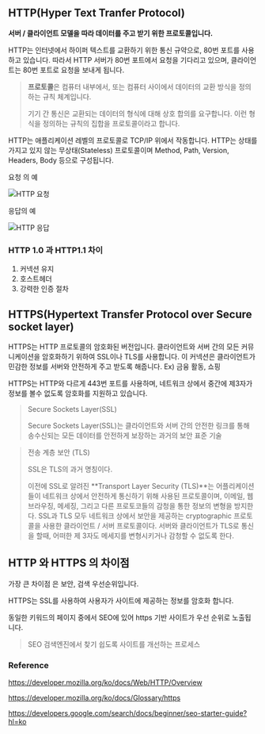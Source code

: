 ## HTTP(Hyper Text Tranfer Protocol)

**서버 / 클라이언트 모델을 따라 데이터를 주고 받기 위한 프로토콜입니다.**

HTTP는 인터넷에서 하이퍼 텍스트를 교환하기 위한 통신 규약으로, 80번 포트를 사용하고 있습니다. 따라서 HTTP 서버가 80번 포트에서 요청을 기다리고 있으며, 클라이언트는 80번 포트로 요청을 보내게 됩니다.

> **프로토콜**은 컴퓨터 내부에서, 또는 컴퓨터 사이에서 데이터의 교환 방식을 정의하는 규칙 체계입니다.
>
> 기기 간 통신은 교환되는 데이터의 형식에 대해 상호 합의를 요구합니다. 이런 형식을 정의하는 규칙의 집합을 프로토콜이라고 합니다.

HTTP는 애플리케이션 레벨의 프로토콜로 TCP/IP 위에서 작동합니다. HTTP는 상태를 가지고 있지 않는 무상태(Stateless) 프로토콜이며 Method, Path, Version, Headers, Body 등으로 구성됩니다.

요청 의 예

![HTTP 요청](https://mdn.mozillademos.org/files/13687/HTTP_Request.png)

응답의 예

![HTTP 응답](https://mdn.mozillademos.org/files/13691/HTTP_Response.png)

### HTTP 1.0 과 HTTP1.1 차이

1. 커넥션 유지
2. 호스트헤더
3. 강력한 인증 절차

## HTTPS(**H**ypertext **T**ransfer **P**rotocol over **S**ecure socket layer)

HTTPS는 HTTP 프로토콜의 암호화된 버전입니다. 클라이언트와 서버 간의 모든 커뮤니케이션을 암호화하기 위하여 SSL이나 TLS를 사용합니다. 이 커넥션은 클라이언트가 민감한 정보를 서버와 안전하게 주고 받도록 해줍니다. Ex) 금융 활동, 쇼핑

HTTPS는 HTTP와 다르게 443번 포트를 사용하며, 네트워크 상에서 중간에 제3자가 정보를 볼수 없도록 암호화를 지원하고 있습니다.

> Secure Sockets Layer(SSL)
>
> Secure Sockets Layer(SSL)는 클라이언트와 서버 간의 안전한 링크를 통해 송수신되는 모든 데이터를 안전하게 보장하는 과거의 보안 표준 기술

> 전송 계층 보안 (TLS)
>
> SSL은 TLS의 과거 명칭이다.
>
> 이전에 SSL로 알려진 **Transport Layer Security (TLS)**는 어플리케이션들이 네트워크 상에서 안전하게 통신하기 위해 사용된 프로토콜이며, 이메일, 웹 브라우징, 메세징, 그리고 다른 프로토코들의 감청을 통한 정보의 변형을 방지한다. SSL과 TLS 모두 네트워크 상에서 보안을 제공하는 cryptographic 프로토콜을 사용한 클라이언트 / 서버 프로토콜이다. 서버와 클라이언트가 TLS로 통신을 할때, 어떠한 제 3자도 메세지를 변형시키거나 감청할 수 없도록 한다.

## HTTP 와 HTTPS 의 차이점

가장 큰 차이점 은 보안, 검색 우선순위입니다.

HTTPS는 SSL를 사용하여 사용자가 사이트에 제공하는 정보를 암호화 합니다.

동일한 키워드의 페이지 중에서 SEO에 있어 https 기반 사이트가 우선 순위로 노출됩니다.

> SEO 검색엔진에서 찾기 쉽도록 사이트를 개선하는 프로세스

### Reference

https://developer.mozilla.org/ko/docs/Web/HTTP/Overview

https://developer.mozilla.org/ko/docs/Glossary/https

https://developers.google.com/search/docs/beginner/seo-starter-guide?hl=ko
